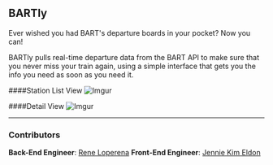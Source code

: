 ## BARTly 

Ever wished you had BART's departure boards in your pocket? Now you can!

BARTly pulls real-time departure data from the BART API to make sure that you never miss your train again, using a simple interface that gets you the info you need as soon as you need it. 

####Station List View
![Imgur](http://i.imgur.com/DL5Mjfhl.png)

####Detail View
![Imgur](http://i.imgur.com/qJpPNasl.png)

-----
### Contributors

**Back-End Engineer**: [Rene Loperena](https://github.com/reneloperena) 
**Front-End Engineer**: [Jennie Kim Eldon](https://github.com/batmanimal)

